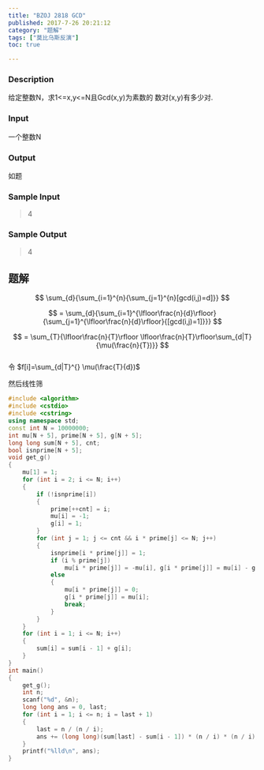```yaml
---
title: "BZOJ 2818 GCD"
published: 2017-7-26 20:21:12
category: "题解"
tags: ["莫比乌斯反演"]
toc: true

---
```


### Description
给定整数N，求1<=x,y<=N且Gcd(x,y)为素数的
数对(x,y)有多少对.
### Input
一个整数N
### Output
如题
<!--more-->
### Sample Input
>4  

### Sample Output
>4  

## 题解

$$ \sum_{d}{\sum_{i=1}^{n}{\sum_{j=1}^{n}[gcd(i,j)=d]}} $$

$$ = \sum_{d}{\sum_{i=1}^{\lfloor\frac{n}{d}\rfloor}{\sum_{j=1}^{\lfloor\frac{n}{d}\rfloor}{[gcd(i,j)=1]}}} $$

$$ = \sum_{T}{\lfloor\frac{n}{T}\rfloor \lfloor\frac{n}{T}\rfloor\sum_{d|T}{\mu(\frac{n}{T})}} $$  
令 $f[i]=\sum_{d|T}^{} \mu(\frac{T}{d})$

然后线性筛

```c++
#include <algorithm>
#include <cstdio>
#include <cstring>
using namespace std;
const int N = 10000000;
int mu[N + 5], prime[N + 5], g[N + 5];
long long sum[N + 5], cnt;
bool isnprime[N + 5];
void get_g()
{
    mu[1] = 1;
    for (int i = 2; i <= N; i++)
    {
        if (!isnprime[i])
        {
            prime[++cnt] = i;
            mu[i] = -1;
            g[i] = 1;
        }
        for (int j = 1; j <= cnt && i * prime[j] <= N; j++)
        {
            isnprime[i * prime[j]] = 1;
            if (i % prime[j])
                mu[i * prime[j]] = -mu[i], g[i * prime[j]] = mu[i] - g[i];
            else
            {
                mu[i * prime[j]] = 0;
                g[i * prime[j]] = mu[i];
                break;
            }
        }
    }
    for (int i = 1; i <= N; i++)
    {
        sum[i] = sum[i - 1] + g[i];
    }
}
int main()
{
    get_g();
    int n;
    scanf("%d", &n);
    long long ans = 0, last;
    for (int i = 1; i <= n; i = last + 1)
    {
        last = n / (n / i);
        ans += (long long)(sum[last] - sum[i - 1]) * (n / i) * (n / i);
    }
    printf("%lld\n", ans);
}
```